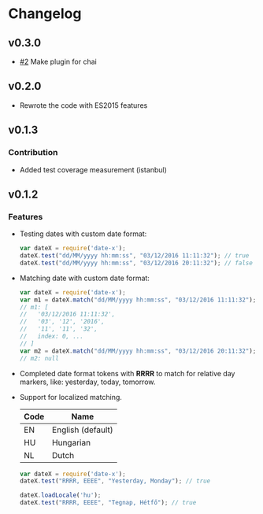 # Changelog

## v0.3.0

- [#2](https://github.com/szikszail/date-x/issues/2) Make plugin for chai

## v0.2.0

- Rewrote the code with ES2015 features

## v0.1.3

### Contribution

- Added test coverage measurement (istanbul)

## v0.1.2

### Features

- Testing dates with custom date format:

    ```javascript
    var dateX = require('date-x');
    dateX.test("dd/MM/yyyy hh:mm:ss", "03/12/2016 11:11:32"); // true
    dateX.test("dd/MM/yyyy hh:mm:ss", "03/12/2016 20:11:32"); // false
    ```
    
- Matching date with custom date format:

    ```javascript
    var dateX = require('date-x');
    var m1 = dateX.match("dd/MM/yyyy hh:mm:ss", "03/12/2016 11:11:32");
    // m1: [
    //   '03/12/2016 11:11:32',
    //   '03', '12', '2016',
    //   '11', '11', '32',
    //   index: 0, ...
    // ]
    var m2 = dateX.match("dd/MM/yyyy hh:mm:ss", "03/12/2016 20:11:32");
    // m2: null
    ```
    
- Completed date format tokens with **RRRR** to match for relative day markers, like: yesterday, today, tomorrow.
- Support for localized matching.

  | Code | Name |
  |------|------|
  | EN | English (default) |
  | HU | Hungarian |
  | NL | Dutch |

    ```javascript
    var dateX = require('date-x');
    dateX.test("RRRR, EEEE", "Yesterday, Monday"); // true
    
    dateX.loadLocale('hu');
    dateX.test("RRRR, EEEE", "Tegnap, Hétfő"); // true
    ```

